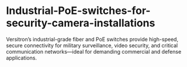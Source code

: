 # Industrial-PoE-switches-for-security-camera-installations
Versitron’s industrial-grade fiber and PoE switches provide high-speed, secure connectivity for military surveillance, video security, and critical communication networks—ideal for demanding commercial and defense applications.
